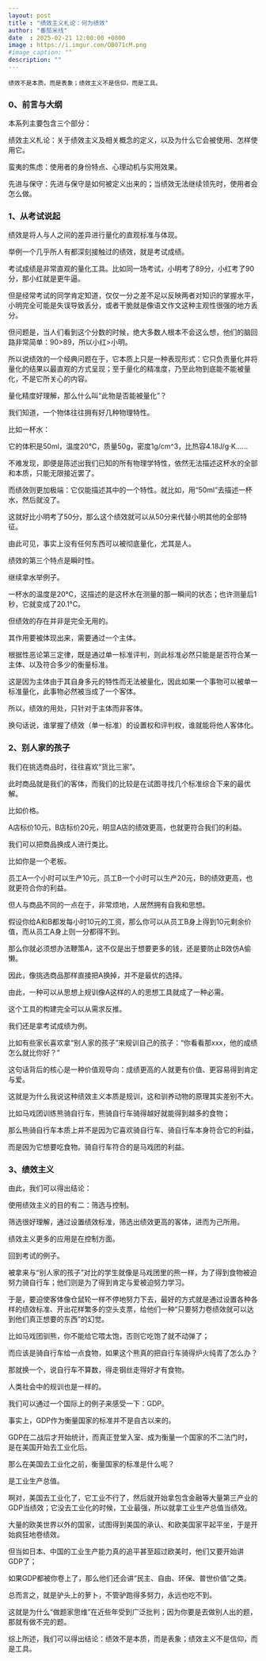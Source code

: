 ```yaml
---
layout: post
title : "绩效主义札论：何为绩效"
author: "番茄米线"
date  : 2025-02-21 12:00:00 +0800
image : https://i.imgur.com/OB071cM.png
#image_caption: ""
description: ""
---
```


`绩效不是本质，而是表象；绩效主义不是信仰，而是工具。`

<!--more-->

### 0、前言与大纲

本系列主要包含三个部分：

绩效主义札论：关于绩效主义及相关概念的定义，以及为什么它会被使用、怎样使用它。

蛮夷的焦虑：使用者的身份特点、心理动机与实用效果。

先进与保守：先进与保守是如何被定义出来的；当绩效无法继续领先时，使用者会怎么做。


### 1、从考试说起

绩效是将人与人之间的差异进行量化的直观标准与体现。

举例一个几乎所人有都深刻接触过的绩效，就是考试成绩。

考试成绩是非常直观的量化工具。比如同一场考试，小明考了89分，小红考了90分，那小红就是更牛逼。

但是经常考试的同学肯定知道，仅仅一分之差不足以反映两者对知识的掌握水平，小明完全可能是失误导致丢分，或者干脆就是像语文作文这种主观性很强的地方丢分。

但问题是，当人们看到这个分数的时候，绝大多数人根本不会这么想，他们的脑回路非常简单：90>89，所以小红>小明。

所以说绩效的一个经典问题在于，它本质上只是一种表现形式：它只负责量化并将量化的结果以最直观的方式呈现；至于量化的精准度，乃至此物到底能不能被量化，不是它所关心的内容。

量化精度好理解，那么什么叫“此物是否能被量化”？

我们知道，一个物体往往拥有好几种物理特性。

比如一杯水：

它的体积是50ml，温度20°C，质量50g，密度1g/cm^3，比热容4.18J/g⋅K......

不难发现，即便是陈述出我们已知的所有物理学特性，依然无法描述这杯水的全部和本质，只能无限接近罢了。

而绩效则更加极端：它仅能描述其中的一个特性。就比如，用“50ml”去描述一杯水，然后就没了。

这就好比小明考了50分，那么这个绩效就可以从50分来代替小明其他的全部特征。

由此可见，事实上没有任何东西可以被彻底量化，尤其是人。

绩效的第三个特点是瞬时性。

继续拿水举例子。

一杯水的温度是20°C，这描述的是这杯水在测量的那一瞬间的状态；也许测量后1秒，它就变成了20.1°C。

但绩效的存在并非是完全无用的。

其作用要被体现出来，需要通过一个主体。

根据性恶论第三定律，既是通过单一标准评判，则此标准必然只能是是否符合某一主体、以及符合多少的衡量标准。

这是因为主体由于其自身多元的特性而无法被量化，因此如果一个事物可以被单一标准量化，此事物必然被当成了一个客体。

所以，绩效的用处，只针对于主体而非客体。

换句话说，谁掌握了绩效（单一标准）的设置权和评判权，谁就能将他人客体化。


### 2、别人家的孩子

我们在挑选商品时，往往喜欢“货比三家”。

此时商品就是我们的客体，而我们的比较是在试图寻找几个标准综合下来的最优解。

比如价格。

A店标价10元，B店标价20元，明显A店的绩效更高，也就更符合我们的利益。

我们可以把商品换成人进行类比。

比如你是一个老板。

员工A一个小时可以生产10元，员工B一个小时可以生产20元，B的绩效更高，也就更符合你的利益。

但人与商品不同的一点在于，非常烦地，人居然拥有自我和思想。

假设你给A和B都发每小时10元的工资，那么你可以从员工B身上得到10元剩余价值，而从员工A身上则一分都得不到。

那么你就必须想办法鞭策A，这不仅是出于想要更多的钱，还是要防止B效仿A偷懒。

因此，像挑选商品那样直接把A换掉，并不是最优的选择。

由此，一种可以从思想上规训像A这样的人的思想工具就成了一种必需。

这个工具的构建完全可以从需求反推。

我们还是拿考试成绩为例。

比如有些家长喜欢拿“别人家的孩子”来规训自己的孩子：“你看看那xxx，他的成绩怎么就比你好？”

这句话背后的核心是一种价值观导向：成绩更高的人就更有价值、更容易得到肯定与爱。

这就是为什么我说这种绩效主义本质是规训，这和驯养动物的原理其实差别不大。

比如马戏团训练熊骑自行车，熊骑自行车骑得越好就能得到越多的食物；

那么熊骑自行车本质上并不是因为它喜欢骑自行车、骑自行车本身符合它的利益，

而是因为它想要吃食物。骑自行车符合的是马戏团的利益。


### 3、绩效主义

由此，我们可以得出结论：

使用绩效主义的目的有二：筛选与控制。

筛选很好理解，通过设置绩效标准，筛选出绩效更高的客体，进而为己所用。

绩效主义更多的应用是在控制方面。

回到考试的例子。

被拿来与“别人家的孩子”对比的学生就像是马戏团里的熊一样，为了得到食物被迫努力骑自行车；他们则是为了得到肯定与爱被迫努力学习。

于是，要迫使客体像仓鼠轮一样不停地努力下去，最好的方式就是通过设置各种各样的绩效标准、开出花样繁多的空头支票，给他们一种“只要努力卷绩效就可以达到他们真正想要的东西”的幻觉。

比如马戏团驯熊，你不能给它喂太饱，否则它吃饱了就不动弹了；

而应该是骑自行车给一点食物，如果这个熊真的把自行车骑得炉火纯青了怎么办？

那就换一个，说自行车不算数，得走钢丝走得好才有食物。

人类社会中的规训也是一样的。

我们可以通过一个国际上的例子来感受一下：GDP。

事实上，GDP作为衡量国家的标准并不是自古以来的。

GDP在二战后才开始统计，而真正登堂入室、成为衡量一个国家的不二法门时，是在美国开始去工业化后。

那么在美国去工业化之前，衡量国家的标准是什么呢？

是工业生产总值。

啊对，美国去工业化了，它工业不行了，然后就开始拿包含金融等大量第三产业的GDP当绩效；它没去工业化的时候，工业最强，所以就拿工业生产总值当绩效。

大量的欧美世界以外的国家，试图得到美国的承认、和欧美国家平起平坐，于是开始疯狂地卷绩效。

但当如日本、中国的工业生产能力真的追平甚至超过欧美时，他们又要开始讲GDP了；

如果GDP都被你卷上了，那么他们还会讲“民主、自由、环保、普世价值”之类。

总而言之，就是驴头上的萝卜，不管驴跑得多努力，永远也吃不到。

这就是为什么“做题家思维”在近些年受到广泛批判；因为你要是去做别人出的题，那就有做不完的题。

综上所述，我们可以得出结论：绩效不是本质，而是表象；绩效主义不是信仰，而是工具。

<!--END-->
